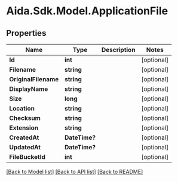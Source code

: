 # Aida.Sdk.Model.ApplicationFile

## Properties

Name | Type | Description | Notes
------------ | ------------- | ------------- | -------------
**Id** | **int** |  | [optional] 
**Filename** | **string** |  | [optional] 
**OriginalFilename** | **string** |  | [optional] 
**DisplayName** | **string** |  | [optional] 
**Size** | **long** |  | [optional] 
**Location** | **string** |  | [optional] 
**Checksum** | **string** |  | [optional] 
**Extension** | **string** |  | [optional] 
**CreatedAt** | **DateTime?** |  | [optional] 
**UpdatedAt** | **DateTime?** |  | [optional] 
**FileBucketId** | **int** |  | [optional] 

[[Back to Model list]](../README.md#documentation-for-models) [[Back to API list]](../README.md#documentation-for-api-endpoints) [[Back to README]](../README.md)

